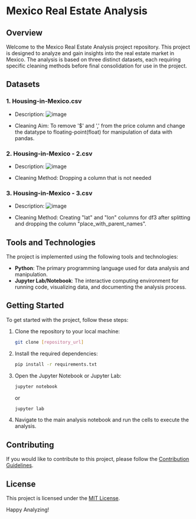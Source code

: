 # Mexico Real Estate Analysis

## Overview

Welcome to the Mexico Real Estate Analysis project repository. This project is designed to analyze and gain insights into the real estate market in Mexico. The analysis is based on three distinct datasets, each requiring specific cleaning methods before final consolidation for use in the project.

## Datasets

### 1. Housing-in-Mexico.csv

   - Description: ![image](https://github.com/kamibrenda/RealEstate_Mexico_Analytics/assets/42267047/89aca5d6-9a7e-48a1-812b-2419395eafea)

   - Cleaning Aim: To remove '$' and ',' from the price column and change the datatype to floating-point(float) for manipulation of data with pandas.

### 2. Housing-in-Mexico - 2.csv

   - Description: ![image](https://github.com/kamibrenda/RealEstate_Mexico_Analytics/assets/42267047/7f751ca3-edd4-4e0d-9e9e-832b1f834b6e)

   - Cleaning Method: Dropping a column that is not needed

### 3. Housing-in-Mexico - 3.csv

   - Description: ![image](https://github.com/kamibrenda/RealEstate_Mexico_Analytics/assets/42267047/cc9e9edd-bea2-4588-b84a-8a33f61473f4)

   - Cleaning Method: Creating "lat" and "lon" columns for df3 after splitting and dropping the column "place_with_parent_names".

## Tools and Technologies

The project is implemented using the following tools and technologies:

- **Python**: The primary programming language used for data analysis and manipulation.
- **Jupyter Lab/Notebook**: The interactive computing environment for running code, visualizing data, and documenting the analysis process.

## Getting Started

To get started with the project, follow these steps:

1. Clone the repository to your local machine:

    ```bash
    git clone [repository_url]
    ```

2. Install the required dependencies:

    ```bash
    pip install -r requirements.txt
    ```

3. Open the Jupyter Notebook or Jupyter Lab:

    ```bash
    jupyter notebook
    ```

    or

    ```bash
    jupyter lab
    ```

4. Navigate to the main analysis notebook and run the cells to execute the analysis.

## Contributing

If you would like to contribute to this project, please follow the [Contribution Guidelines](CONTRIBUTING.md).

## License

This project is licensed under the [MIT License](LICENSE).

Happy Analyzing!
